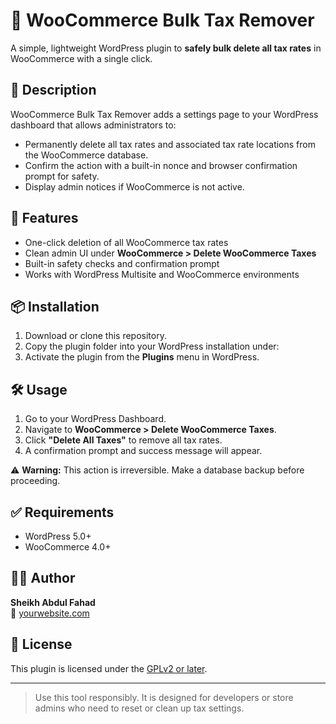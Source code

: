 # 🧾 WooCommerce Bulk Tax Remover

A simple, lightweight WordPress plugin to **safely bulk delete all tax rates** in WooCommerce with a single click.

## 🔧 Description

WooCommerce Bulk Tax Remover adds a settings page to your WordPress dashboard that allows administrators to:

- Permanently delete all tax rates and associated tax rate locations from the WooCommerce database.
- Confirm the action with a built-in nonce and browser confirmation prompt for safety.
- Display admin notices if WooCommerce is not active.

## 🚀 Features

- One-click deletion of all WooCommerce tax rates
- Clean admin UI under **WooCommerce > Delete WooCommerce Taxes**
- Built-in safety checks and confirmation prompt
- Works with WordPress Multisite and WooCommerce environments

## 📦 Installation

1. Download or clone this repository.
2. Copy the plugin folder into your WordPress installation under:
3. Activate the plugin from the **Plugins** menu in WordPress.

## 🛠️ Usage

1. Go to your WordPress Dashboard.
2. Navigate to **WooCommerce > Delete WooCommerce Taxes**.
3. Click **"Delete All Taxes"** to remove all tax rates.
4. A confirmation prompt and success message will appear.

⚠️ **Warning:** This action is irreversible. Make a database backup before proceeding.

## ✅ Requirements

- WordPress 5.0+
- WooCommerce 4.0+

## 👨‍💻 Author

**Sheikh Abdul Fahad**  
🔗 [yourwebsite.com](https://yourwebsite.com/)

## 📄 License

This plugin is licensed under the [GPLv2 or later](https://www.gnu.org/licenses/gpl-2.0.html).

---

> Use this tool responsibly. It is designed for developers or store admins who need to reset or clean up tax settings.
